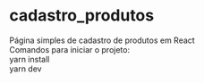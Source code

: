 # cadastro_produtos
Página simples de cadastro de produtos em React <br>
Comandos para iniciar o projeto: <br>
yarn install <br>
yarn dev 
